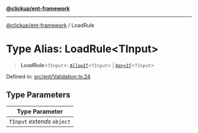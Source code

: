 [**@clickup/ent-framework**](../README.md)

***

[@clickup/ent-framework](../globals.md) / LoadRule

# Type Alias: LoadRule\<TInput\>

> **LoadRule**\<`TInput`\>: [`AllowIf`](../classes/AllowIf.md)\<`TInput`\> \| [`DenyIf`](../classes/DenyIf.md)\<`TInput`\>

Defined in: [src/ent/Validation.ts:24](https://github.com/clickup/ent-framework/blob/master/src/ent/Validation.ts#L24)

## Type Parameters

| Type Parameter |
| ------ |
| `TInput` *extends* `object` |
